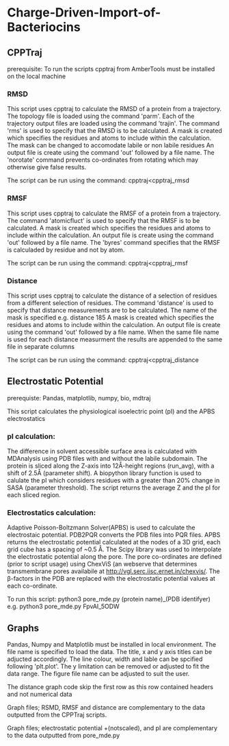 # Charge-Driven-Import-of-Bacteriocins

## CPPTraj
prerequisite:
To run the scripts cpptraj from AmberTools must be installed on the local machine

### RMSD
This script uses cpptraj to calculate the RMSD of a protein from a trajectory. 
The topology file is loaded using the command 'parm'. 
Each of the trajectory output files are loaded using the command 'trajin'. 
The command 'rms' is used to specify that the RMSD is to be calculated. 
A mask is created which specifies the residues and atoms to include within the calculation.
The mask can be changed to accomodate labile or non labile residues
An output file is create using the command 'out' followed by a file name. 
The 'norotate' command prevents co-ordinates from rotating which may otherwise give false results.

The script can be run using the command:
cpptraj<cpptraj_rmsd 

### RMSF
This script uses cpptraj to calculate the RMSF of a protein from a trajectory. 
The command 'atomicfluct' is used to specify that the RMSF is to be calculated. 
A mask is created which specifies the residues and atoms to include within the calculation. 
An output file is create using the command 'out' followed by a file name. 
The 'byres' command specifies that the RMSF is calculaded by residue and not by atom.

The script can be run using the command:
cpptraj<cpptraj_rmsf

### Distance 
This script uses cpptraj to calculate the distance of a selection of residues from a different selection of residues. 
The command 'distance' is used to specify that distance measurements are to be calculated. 
The name of the mask is specified e.g. distance 185
A mask is created which specifies the residues and atoms to include within the calculation. 
An output file is create using the command 'out' followed by a file name. 
When the same file name is used for each distance measurment
the results are appended to the same file in separate columns 

The script can be run using the command:
cpptraj<cpptraj_distance

## Electrostatic Potential

prerequiste: 
Pandas, matplotlib, numpy, bio, mdtraj

This script calculates the physiological isoelectric point (pI) and the APBS electrostatics 
### pI calculation:
The difference in solvent accessible surface area is calculated with MDAnalysis using PDB files with and without the labile subdomain. 
The protein is sliced along the Z-axis into 12Å-height regions (run_avg), with a shift of 2.5Å (parameter shift). 
A biopython library function is used to calulate the pI which considers residues with a greater than 20% change in SASA (parameter threshold). 
The script returns the average Z and the pI for each sliced region. 

### Electrostatics calculation:
Adaptive Poisson-Boltzmann Solver(APBS) is used to calculate the electrostaic potential.
PDB2PQR converts the PDB files into PQR files.
APBS returns the electrostatic potential calculated at the nodes of a 3D grid,  each grid cube has a spacing of ~0.5 Å. 
The Scipy library was used to interpolate the electrostatic potential along the pore. 
The pore co-ordinates are defined (prior to script usage) using ChexViS (an webserve that determines transmembrane pores availabile at http://vgl.serc.iisc.ernet.in/chexvis/.
The β-factors in the PDB are replaced with the electrostatic potential values at each co-ordinate.  

To run this script:
python3 pore_mde.py (protein name)_(PDB identifyer)
e.g. python3 pore_mde.py FpvAI_5ODW
 
## Graphs 

Pandas, Numpy and Matplotlib must be installed in local environment. 
The file name is specified to load the data.
The title, x and y axis titles can be adjucted accordingly. 
The line colour, width and lable can be spcified following 'plt.plot'.
The y limitation can be removed or adjusted to fit the data range. 
The figure file name can be adjusted to suit the user.

The distance graph code skip the first row as this row contained headers
and not numerical data

Graph files; RSMD, RMSF and distance are complementary to the data
outputted from the CPPTraj scripts.

Graph files; electrostatic potential +(notscaled), and pI are
complementary to the data outputted from pore_mde.py

